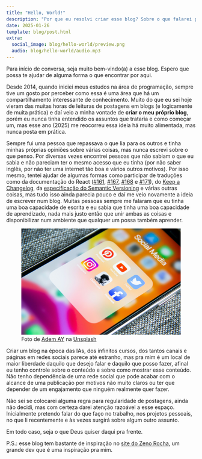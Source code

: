 ```yaml
---
title: "Hello, World!"
description: "Por que eu resolvi criar esse blog? Sobre o que falarei por aqui?"
date: 2025-01-26
template: blog/post.html
extra:
  social_image: blog/hello-world/preview.png
  audio: blog/hello-world/audio.mp3
---
```


Para início de conversa, seja muito bem-vindo(a) a esse blog. Espero que possa te ajudar de alguma forma o que encontrar por aqui.

Desde 2014, quando iniciei meus estudos na área de programação, sempre tive um gosto por perceber como essa é uma área que há um compartilhamento interessante de conhecimento. Muito do que eu sei hoje vieram das muitas horas de leituras de postagens em blogs (e logicamente de muita prática) e daí veio a minha vontade de **criar o meu próprio blog**, porém eu nunca tinha entendido os assuntos que trataria e como começar um, mas esse ano (2025) me reocorreu essa ideia há muito alimentada, mas nunca posta em prática.

Sempre fui uma pessoa que repassava o que lia para os outros e tinha minhas próprias opiniões sobre várias coisas, mas nunca escrevi sobre o que penso. Por diversas vezes encontrei pessoas que não sabiam o que eu sabia e não pareciam ter o mesmo acesso que eu tinha (por não saber inglês, por não ter uma internet tão boa e vários outros motivos). Por isso mesmo, tentei ajudar de algumas formas como participar de traduções como da documentação do React ([#161](https://github.com/reactjs/pt-br.react.dev/pull/161), [#167](https://github.com/reactjs/pt-br.react.dev/pull/167), [#168](https://github.com/reactjs/pt-br.react.dev/pull/168) e [#171](https://github.com/reactjs/pt-br.react.dev/pull/171)), do [Keep a Changelog](https://github.com/olivierlacan/keep-a-changelog/pull/577), da [especificação do Semantic Versioning](https://github.com/semver/semver.org/pull/430) e várias outras coisas, mas tudo isso ainda parecia pouco e daí me veio novamente a ideia de escrever num blog. Muitas pessoas sempre me falaram que eu tinha uma boa capacidade de escrita e eu sabia que tinha uma boa capacidade de aprendizado, nada mais justo então que unir ambas as coisas e disponibilizar num ambiente que qualquer um possa também aprender.

<figure>
  <img class="mb-1" src="/blog/hello-world/social-networks.jpg" data-zoomable />
  <figcaption class="text-center text-sm italic">
    Foto de <a href="https://unsplash.com/pt-br/@ademay?utm_content=creditCopyText&utm_medium=referral&utm_source=unsplash">Adem AY</a> na <a href="https://unsplash.com/pt-br/fotografias/dispositivo-digital-branco-e-rosa-Tk9m_HP4rgQ?utm_content=creditCopyText&utm_medium=referral&utm_source=unsplash">Unsplash</a>
  </figcaption>
</figure>

Criar um blog na época das IAs, dos infinitos cursos, dos tantos canais e páginas em redes sociais parece até estranho, mas pra mim é um local de maior liberdade daquilo que desejo falar e daquilo que posso fazer, afinal eu tenho controle sobre o conteúdo e sobre como mostrar esse conteúdo. Não tenho dependência de uma rede social que pode acabar com o alcance de uma publicação por motivos não muito claros ou ter que depender de um engajamento que ninguém realmente quer fazer.

Não sei se colocarei alguma regra para regularidade de postagens, ainda não decidi, mas com certeza darei atenção razoável a esse espaço. Inicialmente pretendo falar do que faço no trabalho, nos projetos pessoais, no que li recentemente e às vezes surgirá sobre algum outro assunto.

Em todo caso, seja o que Deus quiser daqui pra frente.

P.S.: esse blog tem bastante de inspiração no [site do Zeno Rocha](https://zenorocha.com/), um grande dev que é uma inspiração pra mim.
